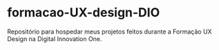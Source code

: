 # formacao-UX-design-DIO
Repositório para hospedar meus projetos feitos durante a Formação UX Design na Digital Innovation One.
